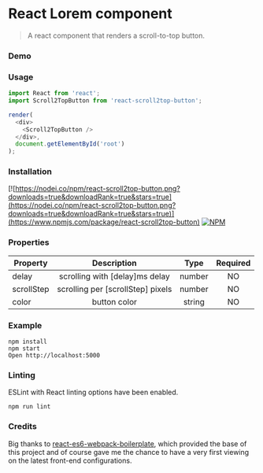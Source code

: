 # React Lorem component
> A react component that renders a scroll-to-top button.

### Demo


### Usage

```javascript
import React from 'react';
import Scroll2TopButton from 'react-scroll2top-button';

render(
  <div>
    <Scroll2TopButton />
  </div>,
  document.getElementById('root')
);
```
 
### Installation
[![https://nodei.co/npm/react-scroll2top-button.png?downloads=true&downloadRank=true&stars=true](https://nodei.co/npm/react-scroll2top-button.png?downloads=true&downloadRank=true&stars=true)](https://www.npmjs.com/package/react-scroll2top-button) [![NPM](https://nodei.co/npm-dl/react-scroll2top-button.png?months=6&height=2)](https://nodei.co/npm/react-scroll2top-button.js)

### Properties

| Property       |              Description              |  Type  | Required |
|----------------|:-------------------------------------:|:------:|:--------:|
| delay      |   scrolling with [delay]ms delay  | number |    NO    |
| scrollStep | scrolling per [scrollStep] pixels | number |    NO    |
| color          |              button color             | string |    NO    |

### Example

```
npm install
npm start
Open http://localhost:5000
```

### Linting

ESLint with React linting options have been enabled.

```
npm run lint
```

### Credits
Big thanks to [react-es6-webpack-boilerplate](https://github.com/vasanthk/react-es6-webpack-boilerplate), which provided the base of this project and of course gave me the chance to have a very first viewing on the latest front-end configurations.
